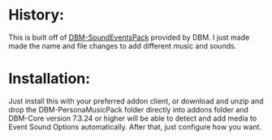 # History:
This is built off of [DBM-SoundEventsPack](https://github.com/DeadlyBossMods/DBM-SoundEventsPack) provided by DBM. I just made made the name and file changes to add different music and sounds.

# Installation:
Just install this with your preferred addon client, or download and unzip and drop the DBM-PersonaMusicPack folder directly into addons folder and DBM-Core version 7.3.24 or higher will be able to detect and add media to Event Sound Options automatically. After that, just configure how you want.
